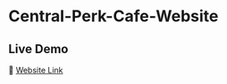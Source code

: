 # Central-Perk-Cafe-Website
## Live Demo  
🔗 [Website Link]([https://yourwebsite.com](https://central-perk-cafe-website.vercel.app/))  

